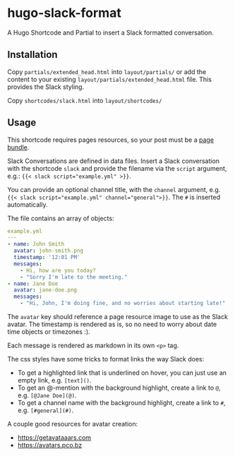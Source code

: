 # hugo-slack-format
A Hugo Shortcode and Partial to insert a Slack formatted conversation. 

## Installation

Copy `partials/extended_head.html` into `layout/partials/` or add the content to your existing `layout/partials/extended_head.html` file. This provides the Slack styling.

Copy `shortcodes/slack.html` into `layout/shortcodes/`

## Usage

This shortcode requires pages resources, so your post must be a [page bundle](https://gohugo.io/content-management/page-bundles/).

Slack Conversations are defined in data files. Insert a Slack conversation with the shortcode `slack` and provide the filename via the `script` argument, e.g.: `{{< slack script="example.yml" >}}`.

You can provide an optional channel title, with the `channel` argument, e.g. `{{< slack script="example.yml" channel="general">}}`. The `#` is inserted automatically.

The file contains an array of objects:

```yaml
example.yml
---
- name: John Smith
  avatar: john-smith.png
  timestamp: '12:01 PM'
  messages:
    - Hi, how are you today?
    - "Sorry I'm late to the meeting."
- name: Jane Doe
  avatar: jane-doe.png
  messages:
    - "Hi, John, I'm doing fine, and no worries about starting late!"
```

The `avatar` key should reference a page resource image to use as the Slack avatar.
The timestamp is rendered as is, so no need to worry about date time objects or timezones :).

Each message is rendered as markdown in its own `<p>` tag.

The css styles have some tricks to format links the way Slack does:
* To get a highlighted link that is underlined on hover, you can just use an empty link, e.g. `[text]()`.
* To get an @-mention with the background highlight, create a link to `@`, e.g. `[@Jane Doe](@)`.
* To get a channel name with the background highlight, create a link to `#`, e.g. `[#general](#)`.

A couple good resources for avatar creation:

* https://getavataaars.com
* https://avatars.pco.bz
